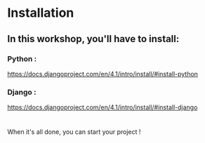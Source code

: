 # Installation

## In this workshop, you'll have to install:
### Python :
https://docs.djangoproject.com/en/4.1/intro/install/#install-python
### Django :
https://docs.djangoproject.com/en/4.1/intro/install/#install-django
#
When it's all done, you can start your project !
